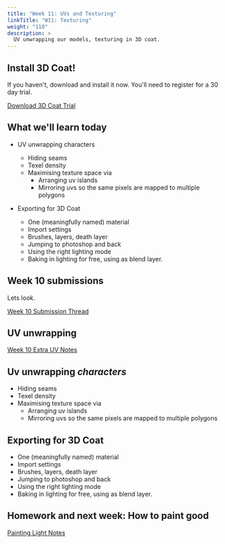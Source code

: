 ```yaml
---
title: "Week 11: UVs and Texturing"
linkTitle: "W11: Texturing"
weight: "110"
description: >
  UV unwrapping our models, texturing in 3D coat.
---
```


## Install 3D Coat!

If you haven't, download and install it now. You'll need to register for a 30 day trial.

<a class="btn btn-lg btn-primary mr-3 mb-4" href="https://3dcoat.com/download/" target="_blank">Download 3D Coat Trial<i class="fas fa-arrow-alt-circle-right ml-2"></i></a>

## What we'll learn today

* UV unwrapping characters
  * Hiding seams
  * Texel density
  * Maximising texture space via
    * Arranging uv islands
    * Mirroring uvs so the same pixels are mapped to multiple polygons

* Exporting for 3D Coat
  * One (meaningfully named) material
  * Import settings
  * Brushes, layers, death layer
  * Jumping to photoshop and back
  * Using the right lighting mode
  * Baking in lighting for free, using as blend layer.

## Week 10 submissions

Lets look.

<a class="btn btn-lg btn-primary mr-3 mb-4" href="https://laureate-au.blackboard.com/webapps/discussionboard/do/message?action=list_messages&course_id=_91934_1&nav=discussion_board_entry&conf_id=_157930_1&forum_id=_851219_1&message_id=_2089266_1" target="_blank">Week 10 Submission Thread<i class="fas fa-arrow-alt-circle-right ml-2"></i></a>


## UV unwrapping 

<a class="btn btn-lg btn-primary mr-3 mb-4" href="https://dmcgits.github.io/mds/ACR103/week10_notes.html" target="_blank">Week 10 Extra UV Notes<i class="fas fa-arrow-alt-circle-right ml-2"></i></a>

## Uv unwrapping _characters_
  * Hiding seams
  * Texel density
  * Maximising texture space via
    * Arranging uv islands
    * Mirroring uvs so the same pixels are mapped to multiple polygons

## Exporting for 3D Coat
  * One (meaningfully named) material
  * Import settings
  * Brushes, layers, death layer
  * Jumping to photoshop and back
  * Using the right lighting mode
  * Baking in lighting for free, using as blend layer.

## Homework and next week: How to paint good

<a class="btn btn-lg btn-primary mr-3 mb-4" href="https://dmcgits.github.io/mds/ACR103/week11_notes.html" target="_blank">Painting Light Notes<i class="fas fa-arrow-alt-circle-right ml-2"></i></a>